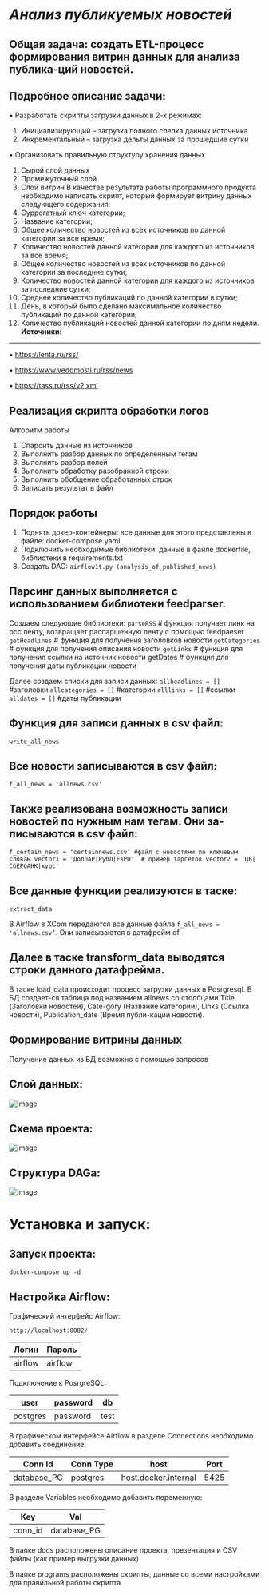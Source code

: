 ***Анализ публикуемых новостей***
==================================
**Общая задача:** создать ETL-процесс формирования витрин данных для анализа публика-ций новостей.
--------------------------------
**Подробное описание задачи:**
------------------------------
•	Разработать скрипты загрузки данных в 2-х режимах:
1. Инициализирующий – загрузка полного слепка данных источника
2. Инкрементальный – загрузка дельты данных за прошедшие сутки

•	Организовать правильную структуру хранения данных
1. Сырой слой данных
2. Промежуточный слой
3. Слой витрин
В качестве результата работы программного продукта необходимо написать скрипт, который формирует витрину данных следующего содержания:
1. Суррогатный ключ категории;
2. Название категории;
3. Общее количество новостей из всех источников по данной категории за все время;
4. Количество новостей данной категории для каждого из источников за все время;
5. Общее количество новостей из всех источников по данной категории за последние сутки;
6. Количество новостей данной категории для каждого из источников за последние сутки;
7. Среднее количество публикаций по данной категории в сутки;
8. День, в который было сделано максимальное количество публикаций по данной категории;
9. Количество публикаций новостей данной категории по дням недели.
**Источники:**
----------------
•	https://lenta.ru/rss/

•	https://www.vedomosti.ru/rss/news

•	https://tass.ru/rss/v2.xml


**Реализация скрипта обработки логов**
-------------------------------------
Алгоритм работы
1.	Спарсить данные из источников
2.	Выполнить разбор данных по определенным тегам
3.	Выполнить разбор полей
4.	Выполнить обработку разобранной строки
5.	Выполнить обобщение обработанных строк
6.	Записать результат в файл

**Порядок работы**
----------------------
1.	Поднять докер-контейнеры: все данные для этого представлены в файле: docker-compose.yaml
2.	Подключить необходимые библиотеки: данные в файле dockerfile, библиотеки в requirements.txt
3.	Создать DAG: `airflow1t.py (analysis_of_published_news)`

**Парсинг данных выполняется с использованием библиотеки feedparser.**
-----------------------------------

Создаем следующие библиотеки:
`parseRSS` # функция получает линк на рсс ленту, возвращает распаршенную ленту с помощью feedpaeser
`getHeadlines` # функция для получения заголовков новости
`getCategories` # функция для получения описания новости
`getLinks` # функция для получения ссылки на источник новости
getDates # функция для получения даты публикации новости

Далее создаем списки для записи данных:
`allheadlines = []` #заголовки
`allcategories = []` #категории
`alllinks = []` #ссылки
`alldates = []` #даты публикации

**Функция для записи данных в csv файл:**
------------------------------------

`write_all_news`

**Все новости записываются в csv файл:**
----------------------------------

`f_all_news = 'allnews.csv'`

**Также реализована возможность записи новостей по нужным нам тегам. Они за-писываются в csv файл:**
--------------------------------------

`f_certain_news = 'certainnews.csv' #файл с новостями по ключевым словам
vector1 = 'ДолЛАР|РубЛ|ЕвРО'  # пример таргетов
vector2 = 'ЦБ|СбЕРбАНК|курс'`

**Все данные функции реализуются в таске:**
------------------------------------------
`extract_data`

В Airflow в XCom передаются все данные файла `f_all_news = 'allnews.csv’`. Они записываются в датафрейм df.

**Далее в таске transform_data выводятся строки данного датафрейма.**
--------------------------------------------------------

В таске load_data происходит процесс загрузки данных в Posrgresql. В БД создает-ся таблица под названием allnews со столбцами Title (Заголовки новостей), Cate-gory (Название категории), Links (Ссылка новости), Publication_date (Время публи-кации новости).


**Формирование витрины данных**
---------------------------------

Получение данных из БД возможно с помощью запросов

**Слой данных:**
--------------------

![image](https://user-images.githubusercontent.com/114313955/209476769-651f7557-2c99-4d1a-953e-8fa5a4d1287d.png)


**Схема проекта:**
-----------------------

![image](https://user-images.githubusercontent.com/114313955/209476717-11e08bf4-0db5-4be6-9960-f43436f60ad0.png)


**Структура DAGa:**
----------------------

![image](https://user-images.githubusercontent.com/114313955/209475876-8183ada0-6ead-4c9f-8155-f24532cac2d1.png)

**Установка и запуск:**
===========================

**Запуск проекта:**
------------------------

`docker-compose up -d` 

**Настройка Airflow:**
------------------------

Графический интерфейс Airflow:

`http://localhost:8082/` 

Логин  | Пароль
------------- | -------------
airflow       | airflow

Подключение к PosrgreSQL:

user  | password | db
------------- | ------------- | ------------
postgres       | password | test

В графическом интерфейсе Airflow в разделе Connections необходимо добавить соединение:

Conn Id  | Conn Type | host | Port 
------------- | ------------- | ------------ | ----------------
database_PG | postgres | host.docker.internal | 5425

В разделе Variables необходимо добавить переменную:

Key  | Val
------------- | -------------
conn_id       | database_PG


В папке docs расположены описание проекта, презентация и CSV файлы (как пример выгрузки данных)

В папке programs расположены скрипты, данные со всеми настройками для правильной работы скрипта
